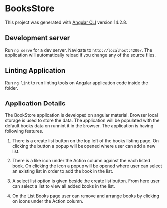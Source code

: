 # BooksStore

This project was generated with [Angular CLI](https://github.com/angular/angular-cli) version 14.2.8.

## Development server

Run `ng serve` for a dev server. Navigate to `http://localhost:4200/`. The application will automatically reload if you change any of the source files.

## Linting Application

Run `ng lint` to run linting tools on Angular application code inside the folder.

## Application Details

The BookStore application is developed on angular material. Browser local storage is used to store the data. The application will be populated with the default books data on runnint it in the browser.
The application is having following features. 

1) There is a create list button on the top left of the books listing page. On clicking the button a popup will be opened where user can add a new list.

2) There is a like icon under the Action column against the each listed book. On clicking the icon a popup will be opened where user can select an existing list in order to add the book in the list.

3) A select list option is given beside the create list button. From here user can select a list to view all added books in the list.

4) On the List Books page user can remove and arrange books by clicking on icons under the Action column.  


